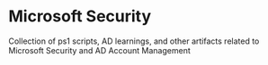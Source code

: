 # Microsoft Security
Collection of ps1 scripts, AD learnings, and other artifacts related to Microsoft Security and AD Account Management